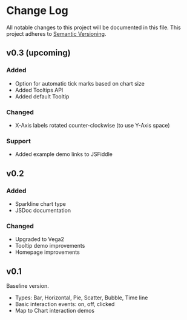 # Change Log

All notable changes to this project will be documented in this file.
This project adheres to [Semantic Versioning](http://semver.org/).

## v0.3 (upcoming)

### Added
- Option for automatic tick marks based on chart size
- Added Tooltips API
- Added default Tooltip

### Changed
- X-Axis labels rotated counter-clockwise (to use Y-Axis space)

### Support
- Added example demo links to JSFiddle

## v0.2

### Added
- Sparkline chart type
- JSDoc documentation

### Changed
- Upgraded to Vega2
- Tooltip demo improvements
- Homepage improvements

## v0.1

Baseline version.

- Types: Bar, Horizontal, Pie, Scatter, Bubble, Time line
- Basic interaction events: on, off, clicked
- Map to Chart interaction demos